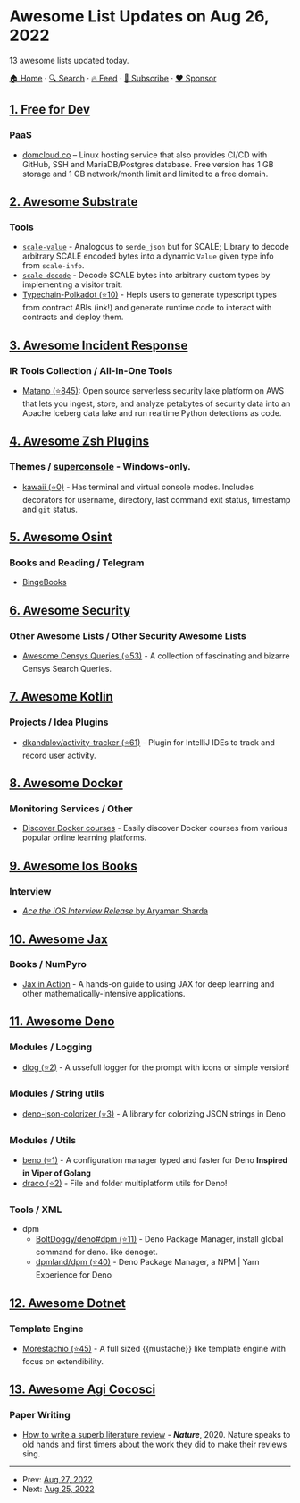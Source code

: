 # Awesome List Updates on Aug 26, 2022

13 awesome lists updated today.

[🏠 Home](/README.md) · [🔍 Search](https://www.trackawesomelist.com/search/) · [🔥 Feed](https://www.trackawesomelist.com/rss.xml) · [📮 Subscribe](https://trackawesomelist.us17.list-manage.com/subscribe?u=d2f0117aa829c83a63ec63c2f&id=36a103854c) · [❤️  Sponsor](https://github.com/sponsors/theowenyoung)



## [1. Free for Dev](/content/ripienaar/free-for-dev/README.md)

### PaaS

*   [domcloud.co](https://domcloud.co) – Linux hosting service that also provides CI/CD with GitHub, SSH and MariaDB/Postgres database. Free version has 1 GB storage and 1 GB network/month limit and limited to a free domain.

## [2. Awesome Substrate](/content/substrate-developer-hub/awesome-substrate/README.md)

### Tools

*   [`scale-value`](https://github.com/paritytech/scale-value) - Analogous to `serde_json` but for SCALE; Library to decode arbitrary SCALE encoded bytes into a dynamic `Value` given type info from `scale-info`.
*   [`scale-decode`](https://github.com/paritytech/scale-decode) - Decode SCALE bytes into arbitrary custom types by implementing a visitor trait.
*   [Typechain-Polkadot (⭐10)](https://github.com/Supercolony-net/typechain-polkadot) - Hepls users to generate typescript types from contract ABIs (ink!) and generate runtime code to interact with contracts and deploy them.

## [3. Awesome Incident Response](/content/meirwah/awesome-incident-response/README.md)

### IR Tools Collection / All-In-One Tools

*   [Matano (⭐845)](https://github.com/matanolabs/matano): Open source serverless security lake platform on AWS that lets you ingest, store, and analyze petabytes of security data into an Apache Iceberg data lake and run realtime Python detections as code.

## [4. Awesome Zsh Plugins](/content/unixorn/awesome-zsh-plugins/README.md)

### Themes / [superconsole](https://github.com/alexchmykhalo/superconsole) - Windows-only.

*   [kawaii (⭐0)](https://github.com/LeonidPilyugin/kawaii-oh-my-zsh/) - Has terminal and virtual console modes. Includes decorators for username, directory, last command exit status, timestamp and `git` status.

## [5. Awesome Osint](/content/jivoi/awesome-osint/README.md)

### Books and Reading / Telegram

*   [BingeBooks](https://www.bingebooks.com)

## [6. Awesome Security](/content/sbilly/awesome-security/README.md)

### Other Awesome Lists / Other Security Awesome Lists

*   [Awesome Censys Queries (⭐53)](https://github.com/thehappydinoa/awesome-censys-queries) - A collection of fascinating and bizarre Censys Search Queries.

## [7. Awesome Kotlin](/content/KotlinBy/awesome-kotlin/README.md)

### Projects / Idea Plugins

*   [dkandalov/activity-tracker (⭐61)](https://github.com/dkandalov/activity-tracker) - Plugin for IntelliJ IDEs to track and record user activity.

## [8. Awesome Docker](/content/veggiemonk/awesome-docker/README.md)

### Monitoring Services / Other

*   [Discover Docker courses](https://bestcourses.io/results?q=docker\&size=n_20_n) - Easily discover Docker courses from various popular online learning platforms.

## [9. Awesome Ios Books](/content/bystritskiy/awesome-ios-books/README.md)

### Interview

*   [*Ace the iOS Interview Release* by Aryaman Sharda](https://aryamansharda.gumroad.com/l/tcvck)

## [10. Awesome Jax](/content/n2cholas/awesome-jax/README.md)

### Books / NumPyro

*   [Jax in Action](https://www.manning.com/books/jax-in-action) - A hands-on guide to using JAX for deep learning and other mathematically-intensive applications.

## [11. Awesome Deno](/content/denolib/awesome-deno/README.md)

### Modules / Logging

*   [dlog (⭐2)](https://github.com/dpmland/dlog) - A ussefull logger for the prompt with icons or simple version!

### Modules / String utils

*   [deno-json-colorizer (⭐3)](https://github.com/dpmland/deno-json-colorizer) - A library for colorizing JSON strings in Deno

### Modules / Utils

*   [beno (⭐1)](https://github.com/dpmland/beno) - A configuration manager typed and faster for Deno **Inspired in Viper of Golang**
*   [draco (⭐2)](https://github.com/dpmland/draco) - File and folder multiplatform utils for Deno!

### Tools / XML

*   dpm
    *   [BoltDoggy/deno#dpm (⭐11)](https://github.com/BoltDoggy/deno#dpm) - Deno Package Manager, install global command for deno. like denoget.
    *   [dpmland/dpm (⭐40)](https://github.com/dpmland/dpm) - Deno Package Manager, a NPM | Yarn Experience for Deno

## [12. Awesome Dotnet](/content/quozd/awesome-dotnet/README.md)

### Template Engine

*   [Morestachio (⭐45)](https://github.com/JPVenson/morestachio) - A full sized {{mustache}} like template engine with focus on extendibility.

## [13. Awesome Agi Cocosci](/content/YuzheSHI/awesome-agi-cocosci/README.md)

### Paper Writing

*   [How to write a superb literature review](https://www.nature.com/articles/d41586-020-03422-x) - ***Nature***, 2020. Nature speaks to old hands and first timers about the work they did to make their reviews sing.

---

- Prev: [Aug 27, 2022](/content/2022/08/27/README.md)
- Next: [Aug 25, 2022](/content/2022/08/25/README.md)